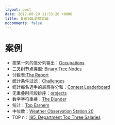 ```yaml
---
layout: post
date: 2017-08-20 11:53:26 +0800
title: 复杂SQL语句实战
nocomments: false
---
```


<!--
check
- exists子句用法
- union的列匹配规则，union all的含义
- cast
- repeat
- having和where差别
- UNION的列匹配规则
- 全文本搜索
- execute
- ORDER BY 按条件排序
- 字符串函数：拼接，大小写转换，去空白，子串，长度/字符数
- 数学函数：绝对值，取整
- 日期函数：now()，作差，加减，格式化
- count(*) vs count(1)
-->

# 案例

- 按某一列的值分列输出：[Occupations](https://www.hackerrank.com/challenges/occupations)
- 二叉树节点类型: [Binary Tree Nodes](https://www.hackerrank.com/challenges/binary-search-tree-1)
- 分数表:[The Report](https://www.hackerrank.com/challenges/the-report)
- 统计条件过滤：[Challenges](https://www.hackerrank.com/challenges/challenges)
- 统计每名选手的最高得分和：[Contest Leaderboard](https://www.hackerrank.com/challenges/contest-leaderboard)
- 无重叠时间段排序：[projects](https://www.hackerrank.com/challenges/projects)
- 数字字符串换：[The Blunder](https://www.hackerrank.com/challenges/the-blunder/)
- 统计：[Top Earners](https://www.hackerrank.com/challenges/earnings-of-employees)
- 中位数：[Weather Observation Station 20](https://www.hackerrank.com/challenges/weather-observation-station-20/problem)
- TOP n：[185. Department Top Three Salaries](https://leetcode.com/problems/department-top-three-salaries/description/)
